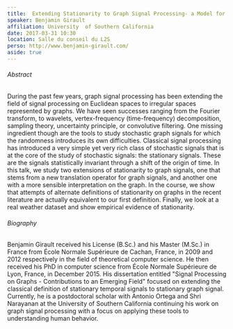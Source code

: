 ```yaml
---
title:  Extending Stationarity to Graph Signal Processing- a Model for Stochastic  Graph Signals
speaker: Benjamin Girault
affiliation: University  of Southern California
date: 2017-03-31 10:30
location: Salle du conseil du L2S
perso: http://www.benjamin-girault.com/
aside: true
---
```


###### Abstract
During the past few years, graph signal processing has been extending
the field of signal processing on Euclidean spaces to irregular spaces
represented by graphs. We have seen successes ranging from the Fourier
transform, to wavelets, vertex-frequency (time-frequency)
decomposition, sampling theory, uncertainty principle, or convolutive
filtering. One missing ingredient though are the tools to study
stochastic graph signals for which the randomness introduces its own
difficulties. Classical signal processing has introduced a very simple
yet very rich class of stochastic signals that is at the core of the
study of stochastic signals: the stationary signals. These are the
signals statistically invariant through a shift of the origin of time.
In this talk, we study two extensions of stationarity to graph
signals, one that stems from a new translation operator for graph
signals, and another one with a more sensible interpretation on the
graph. In the course, we show that attempts of alternate definitions
of stationarity on graphs in the recent literature are actually
equivalent to our first definition. Finally, we look at a real weather
dataset and show empirical evidence of stationarity.

###### Biography
Benjamin Girault received his License (B.Sc.) and his Master (M.Sc.)
in France from École Normale Supérieure de Cachan, France, in 2009 and
2012 respectively in the field of theoretical computer science. He
then received his PhD in computer science from École Normale
Supérieure de Lyon, France, in December 2015. His dissertation
entitled "Signal Processing on Graphs - Contributions to an Emerging
Field" focused on extending the classical definition of stationary
temporal signals to stationary graph signal. Currently, he is a
postdoctoral scholar with Antonio Ortega and Shri Narayanan at the
University of Southern California continuing his work on graph signal
processing with a focus on applying these tools to understanding human
behavior.